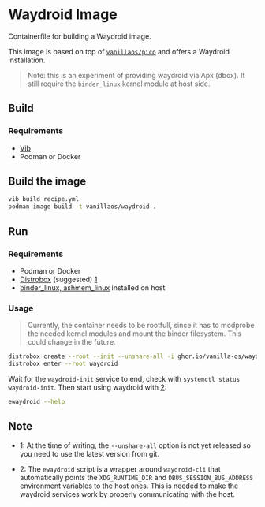 # Waydroid Image

Containerfile for building a Waydroid image.

This image is based on top of [`vanillaos/pico`](https://github.com/Vanilla-OS/core-image/pkgs/container/pico) and offers a Waydroid
installation.

> Note: this is an experiment of providing waydroid via Apx (dbox). It still require the `binder_linux` kernel module at host side.

## Build

### Requirements

- [Vib](https://github.com/Vanilla-OS/Vib)
- Podman or Docker 

## Build the image

```bash
vib build recipe.yml
podman image build -t vanillaos/waydroid .
```

## Run

### Requirements

- Podman or Docker 
- [Distrobox](https://github.com/89luca89/distrobox) (suggested) [1](#note1)
- [binder_linux, ashmem_linux](https://github.com/choff/anbox-modules) installed on host

### Usage

> Currently, the container needs to be rootfull, since it has to modprobe the needed kernel
> modules and mount the binder filesystem. This could change in the future.

```bash
distrobox create --root --init --unshare-all -i ghcr.io/vanilla-os/waydroid:main -n waydroid # replace with your local image if you built it
distrobox enter --root waydroid
```

Wait for the `waydroid-init` service to end, check with `systemctl status waydroid-init`.
Then start using waydroid with [2](#note2):

```bash
ewaydroid --help
```

## Note

- <a name="note1">1</a>: At the time of writing, the `--unshare-all` option is not yet released
so you need to use the latest version from git.

- <a name="note2">2</a>: The `ewaydroid` script is a wrapper around `waydroid-cli` that
automatically points the `XDG_RUNTIME_DIR` and `DBUS_SESSION_BUS_ADDRESS` environment
variables to the host ones. This is needed to make the waydroid services work by
properly communicating with the host.
